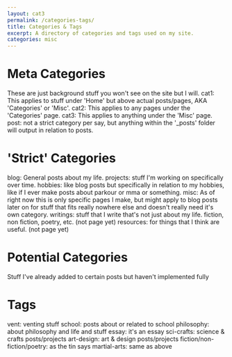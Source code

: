 ```yaml
---
layout: cat3
permalink: /categories-tags/
title: Categories & Tags
excerpt: A directory of categories and tags used on my site.
categories: misc
---
```

# Meta Categories
These are just background stuff you won't see on the site but I will.
cat1: This applies to stuff under 'Home' but above actual posts/pages, AKA 'Categories' or 'Misc'.
cat2: This applies to any pages under the 'Categories' page.
cat3: This applies to anything under the 'Misc' page.
post: not a strict category per say, but anything within the '_posts' folder will output in relation to posts.
# 'Strict' Categories
blog: General posts about my life.
projects: stuff I'm working on specifically over time.
hobbies: like blog posts but specifically in relation to my hobbies, like if I ever make posts about parkour or mma or something.
misc: As of right now this is only specific pages I make, but might apply to blog posts later on for stuff that fits really nowhere else and doesn't really need it's own category.
writings: stuff that I write that's not just about my life. fiction, non fiction, poetry, etc. (not page yet)
resources: for things that I think are useful. (not page yet)
# Potential Categories
Stuff I've already added to certain posts but haven't implemented fully

# Tags
vent: venting stuff
school: posts about or related to school
philosophy: about philosophy and life and stuff
essay: it's an essay
sci-crafts: science & crafts posts/projects
art-design: art & design posts/projects
fiction/non-fiction/poetry: as the tin says
martial-arts: same as above
